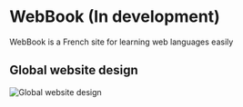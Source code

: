 # WebBook (In development)
WebBook is a French site for learning web languages easily

## Global website design
![Global website design](https://image.ibb.co/fdzOMz/Screen_global_design.png)

